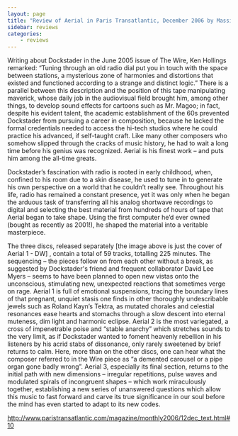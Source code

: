 ```yaml
---
layout: page
title: "Review of Aerial in Paris Transatlantic, December 2006 by Massimo Ricci"
sidebar: reviews
categories:
    - reviews
---
```


Writing about Dockstader in the June 2005 issue of The Wire, Ken Hollings remarked: “Tuning through an old radio dial put you in touch with the space between stations, a mysterious zone of harmonies and distortions that existed and functioned according to a strange and distinct logic.” There is a parallel between this description and the position of this tape manipulating maverick, whose daily job in the audiovisual field brought him, among other things, to develop sound effects for cartoons such as Mr. Magoo; in fact, despite his evident talent, the academic establishment of the 60s prevented Dockstader from pursuing a career in composition, because he lacked the formal credentials needed to access the hi-tech studios where he could practice his advanced, if self-taught craft. Like many other composers who somehow slipped through the cracks of music history, he had to wait a long time before his genius was recognized. Aerial is his finest work – and puts him among the all-time greats.

Dockstader’s fascination with radio is rooted in early childhood, when, confined to his room due to a skin disease, he used to tune in to generate his own perspective on a world that he couldn’t really see. Throughout his life, radio has remained a constant presence, yet it was only when he began the arduous task of transferring all his analog shortwave recordings to digital and selecting the best material from hundreds of hours of tape that Aerial began to take shape. Using the first computer he’d ever owned (bought as recently as 2001!), he shaped the material into a veritable masterpiece.

The three discs, released separately [the image above is just the cover of Aerial 1 - DW] , contain a total of 59 tracks, totalling 225 minutes. The sequencing – the pieces follow on from each other without a break, as suggested by Dockstader's friend and frequent collaborator David Lee Myers – seems to have been planned to open new vistas onto the unconscious, stimulating new, unexpected reactions that sometimes verge on rage. Aerial 1 is full of emotional suspensions, tracing the boundary lines of that pregnant, unquiet stasis one finds in other thoroughly undescribable jewels such as Roland Kayn’s Tektra, as mutated chorales and celestial resonances ease hearts and stomachs through a slow descent into eternal muteness, dim light and harmonic eclipse. Aerial 2 is the most variegated, a cross of impenetrable poise and “stable anarchy” which stretches sounds to the very limit, as if Dockstader wanted to foment heavenly rebellion in his listeners by his acrid stabs of dissonance, only rarely sweetened by brief returns to calm. Here, more than on the other discs, one can hear what the composer referred to in the Wire piece as “a demented carousel or a pipe organ gone badly wrong”. Aerial 3, especially its final section, returns to the initial path with new dimensions – irregular repetitions, pulse waves and modulated spirals of incongruent shapes – which work miraculously together, establishing a new series of unanswered questions which allow this music to fast forward and carve its true significance in our soul before the mind has even started to adapt to its new codes.

<http://www.paristransatlantic.com/magazine/monthly2006/12dec_text.html#10>